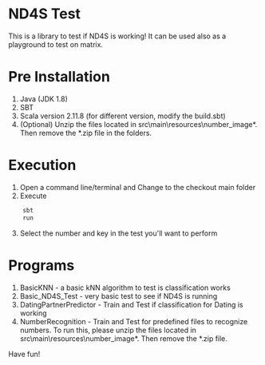# ND4S Test
This is a library to test if ND4S is working! It can be used also as a playground to test on matrix.

Pre Installation
=======
1. Java (JDK 1.8)
2. SBT
3. Scala version 2.11.8 (for different version, modify the build.sbt)
4. (Optional) Unzip the files located in src\main\resources\number_image\*. Then remove the *.zip file in the folders.

Execution
=======
1. Open a command line/terminal and Change to the checkout main folder
2. Execute
```bash
    sbt
    run
```
3. Select the number and key in the test you'll want to perform

Programs
=======
1. BasicKNN - a basic kNN algorithm to test is classification works
2. Basic_ND4S_Test  - very basic test to see if ND4S is running
3. DatingPartnerPredictor - Train and Test if classification for Dating is working
4. NumberRecognition - Train and Test for predefined files to recognize numbers. To run this, please unzip the files located in src\main\resources\number_image\*. Then remove the *.zip file.

Have fun!
